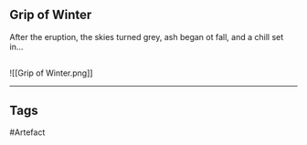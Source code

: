 ## Grip of Winter
After the eruption, the skies turned grey,
ash began ot fall, and a chill set in...
## 
![[Grip of Winter.png]]

---
## Tags
#Artefact